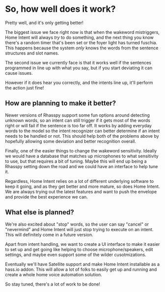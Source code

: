 # So, how well does it work?
Pretty well, and it's only getting better!

The biggest issue we face right now is that when the wakeword mistriggers, Home Intent will always _try_ to do something, and the next thing you know there's a random timer that's been set or the foyer light has turned fuschia. This happens because the system _only_ knows the words from the sentence structures and slot names.

The second issue we currently face is that it works well if the sentences programmed in line up with what you say, but if you start deviating it can cause issues.

However if it does hear you correctly, and the intents line up, it'll perform the action just fine!

## How are planning to make it better?
Newer versions of Rhasspy support some fun options around detecting unknown words, so an intent can still trigger if it gets most of the words right or will fail if the sentence is too far off. It works by adding everyday words to the model so the intent recognizer can better determine if an intent needs to be handled or not. This should help both of the problems above by hopefully allowing some deviation and better recognition overall.

Finally, one of the easier things to change the wakeword sensitivity. Ideally we would have a database that matches up microphones to what sensitivity to use, but that requires a bit of tuning. Maybe this will end up being a Rhasspy setting down the road and we could have an interface to help tune it.

Regardless, Home Intent relies on a lot of different underlying software to keep it going, and as they get better and more mature, so does Home Intent. We are always trying out the latest features and want to push the envelope and provide the best experience we can.

## What else is planned?
We're also excited about "stop" words, so the user can say "cancel" or "nevermind" and Home Intent will just stop trying to execute on an intent. This will definitely come in a future version.

Apart from intent handling, we want to create a UI interface to make it easier to set up and get going like helping to choose microphone/speakers, edit settings, and maybe even support some of the wilder cusotmizations. 

Eventually we'll have Satellite support and make Home Intent installable as a hass.io addon. This will allow a lot of folks to easily get up and running and create a whole home voice automation solution.

So stay tuned, there's a lot of work to be done!
